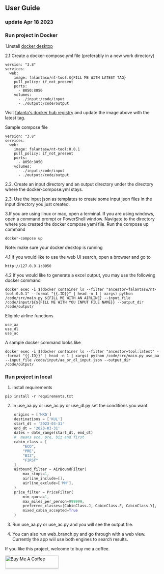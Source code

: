## User Guide
### update Apr 18 2023

###  Run project in Docker

1.Install [docker desktop](https://www.docker.com/products/docker-desktop/)

2.1 Create a docker-compose.yml file (preferably in a new work directory)

```
version: "3.8"
services:
  web:
    image: falantasw/nt-tool:${FILL ME WITH LATEST TAG}
    pull_policy: if_not_present
    ports:
      - 8050:8050
    volumes:
      - ./input:/code/input
      - ./output:/code/output
```
Visit [falanta's docker hub registry](https://hub.docker.com/repository/docker/falantasw/nt-tool/general) and update the image above with the latest tag. 

Sample compose file
```
version: "3.8"
services:
  web:
    image: falantasw/nt-tool:0.0.1
    pull_policy: if_not_present
    ports:
      - 8050:8050
    volumes:
      - ./input:/code/input
      - ./output:/code/output
```


2.2. Create an input directory and an output directory under the directory where the docker-compose.yml stays.

2.3. Use the input json as templates to create some input json files in the input directory you just created. 

3.If you are using linux or mac, open a terminal. If you are using windows, open a command prompt or PowerShell window. Navigate to the directory where you created the docker compose yaml file. Run the compose up command
```
docker-compose up
```
Note: make sure your docker desktop is running

4.1 If you would like to use the web UI search, open a browser and go to 
```
http://127.0.0.1:8050
```

4.2 If you would like to generate a excel output, you may use the following docker command
```
docker exec -i $(docker container ls --filter "ancestor=falantasw/nt-tool:0.0.1" --format "{{.ID}}" | head -n 1 | xargs) python /code/src/main.py ${FILL ME WITH AN AIRLINE} --input_file /code/input/${${FILL ME WITH YOU INPUT FILE NAME}} --output_dir /code/output/
```
Eligible airline functions
```
use_aa
use_dl
use_ac
```

A sample docker command looks like
```
docker exec -i $(docker container ls --filter "ancestor=tool:latest" --format "{{.ID}}" | head -n 1 | xargs) python /code/src/main.py use_aa --input_file /code/input/aa_or_dl_input.json --output_dir /code/output/
```




###  Run project in local 
1. install requirements
```
pip install -r requirements.txt
```
2. In use_aa.py or use_ac.py or use_dl.py set the conditions you want. 
```python
    origins = ['HKG']
    destinations = ['KUL']
    start_dt = '2023-03-31'
    end_dt = '2023-03-31'
    dates = date_range(start_dt, end_dt)
    #  means eco, pre, biz and first
    cabin_class = [
        "ECO",
        "PRE",
        "BIZ",
        "FIRST"
    ]
    airbound_filter = AirBoundFilter(
        max_stops=1,
        airline_include=[],
        airline_exclude=['MH'],
    )
    price_filter = PriceFilter(
        min_quota=1,
        max_miles_per_person=999999,
        preferred_classes=[CabinClass.J, CabinClass.F, CabinClass.Y],
        mixed_cabin_accepted=True
    )
```
3. Run use_aa.py or use_ac.py and you will see the output file.

4. You can also run web_branch.py and go through with a web view. Currently the app wiil use both engines to search results.


If you like this project, welcome to buy me a coffee.

<a href="https://www.buymeacoffee.com/xmsley" target="_blank"><img src="https://www.buymeacoffee.com/assets/img/custom_images/orange_img.png" alt="Buy Me A Coffee" style="height: 41px !important;width: 174px !important;box-shadow: 0px 3px 2px 0px rgba(190, 190, 190, 0.5) !important;-webkit-box-shadow: 0px 3px 2px 0px rgba(190, 190, 190, 0.5) !important;" ></a>
